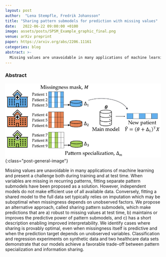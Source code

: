 ```yaml
---
layout: post
author:  "Lena Stempfle, Fredrik Johansson"
title: "Sharing pattern submodels for prediction with missing values"
date:   2022-06-22 09:00:00 +0100
image: assets/posts/SPSM_Example_graphic_final.png
venue: arXiv preprint
paper: https://arxiv.org/abs/2206.11161
categories: blog
abstract: >-
  Missing values are unavoidable in many applications of machine learning and present a challenge both during training and at test time. When variables are missing in recurring patterns, fitting separate pattern submodels have been proposed as a solution. However, independent models do not make efficient use of all available data. Conversely, fitting a shared model to the full data set typically relies on imputation which may be suboptimal when missingness depends on unobserved factors. We propose an alternative approach, called sharing pattern submodels, which make predictions that are a) robust to missing values at test time, b) maintains or improves the predictive power of pattern submodels, and c) has a short description enabling improved interpretability. We identify cases where sharing is provably optimal, even when missingness itself is predictive and when the prediction target depends on unobserved variables. Classification and regression experiments on synthetic data and two healthcare data sets demonstrate that our models achieve a favorable trade-off between pattern specialization and information sharing.
---
```


### Abstract

![Illustration of pattern missingness](/assets/posts/SPSM_Example_graphic_final.png){:class="post-general-image"}

Missing values are unavoidable in many applications of machine learning and present a challenge both during training and at test time. When variables are missing in recurring patterns, fitting separate pattern submodels have been proposed as a solution. However, independent models do not make efficient use of all available data. Conversely, fitting a shared model to the full data set typically relies on imputation which may be suboptimal when missingness depends on unobserved factors. We propose an alternative approach, called sharing pattern submodels, which make predictions that are a) robust to missing values at test time, b) maintains or improves the predictive power of pattern submodels, and c) has a short description enabling improved interpretability. We identify cases where sharing is provably optimal, even when missingness itself is predictive and when the prediction target depends on unobserved variables. Classification and regression experiments on synthetic data and two healthcare data sets demonstrate that our models achieve a favorable trade-off between pattern specialization and information sharing.
